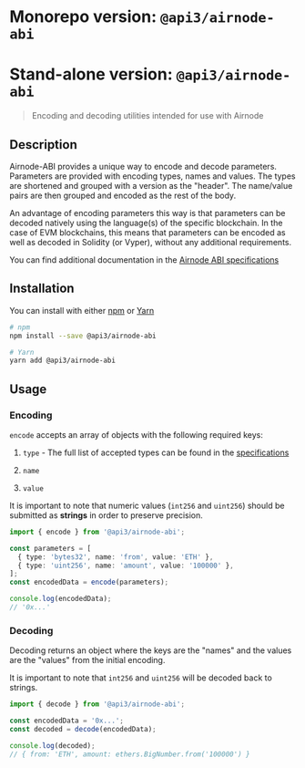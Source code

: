 # Monorepo version: `@api3/airnode-abi`
# Stand-alone version: `@api3/airnode-abi`

> Encoding and decoding utilities intended for use with Airnode

## Description

Airnode-ABI provides a unique way to encode and decode parameters. Parameters are provided with encoding types, names and values. The types are shortened and grouped with a version as the "header". The name/value pairs are then grouped and encoded as the rest of the body.

An advantage of encoding parameters this way is that parameters can be decoded natively using the language(s) of the specific blockchain. In the case of EVM blockchains, this means that parameters can be encoded as well as decoded in Solidity (or Vyper), without any additional requirements.

You can find additional documentation in the [Airnode ABI specifications](https://github.com/api3dao/api3-docs/blob/master/airnode/airnode-abi-specifications.md)

## Installation

You can install with either [npm](https://docs.npmjs.com/getting-started/installing-node#install-npm--manage-npm-versions) or [Yarn](https://yarnpkg.com/en/docs/install)

```sh
# npm
npm install --save @api3/airnode-abi

# Yarn
yarn add @api3/airnode-abi
```

## Usage

### Encoding

`encode` accepts an array of objects with the following required keys:

1. `type` - The full list of accepted types can be found in the [specifications](https://github.com/api3dao/api3-docs/blob/master/airnode/airnode-abi-specifications.md#type-encodings)

2. `name`

3. `value`

It is important to note that numeric values (`int256` and `uint256`) should be submitted as **strings** in order to preserve precision.

```ts
import { encode } from '@api3/airnode-abi';

const parameters = [
  { type: 'bytes32', name: 'from', value: 'ETH' },
  { type: 'uint256', name: 'amount', value: '100000' },
];
const encodedData = encode(parameters);

console.log(encodedData);
// '0x...'
```

### Decoding

Decoding returns an object where the keys are the "names" and the values are the "values" from the initial encoding.

It is important to note that `int256` and `uint256` will be decoded back to strings.

```ts
import { decode } from '@api3/airnode-abi';

const encodedData = '0x...';
const decoded = decode(encodedData);

console.log(decoded);
// { from: 'ETH', amount: ethers.BigNumber.from('100000') }
```
